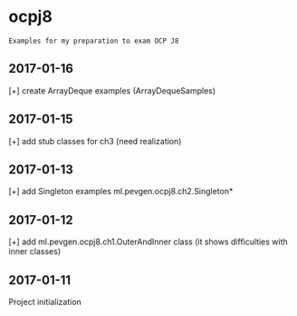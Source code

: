 # ocpj8
    Examples for my preparation to exam OCP J8

## 2017-01-16
  [+] create ArrayDeque examples (ArrayDequeSamples)

## 2017-01-15
  [+] add stub classes for ch3 (need realization)

## 2017-01-13
  [+] add Singleton examples ml.pevgen.ocpj8.ch2.Singleton* 
  
## 2017-01-12
  [+] add ml.pevgen.ocpj8.ch1.OuterAndInner class (it shows difficulties with inner classes) 
  
## 2017-01-11
  Project initialization

